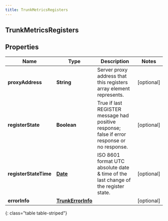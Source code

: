 ```yaml
---
title: TrunkMetricsRegisters
---
```

## TrunkMetricsRegisters


## Properties

| Name | Type | Description | Notes |
| ------------ | ------------- | ------------- | ------------- |
| **proxyAddress** | **String** | Server proxy address that this registers array element represents. |  [optional] |
| **registerState** | **Boolean** | True if last REGISTER message had positive response; false if error response or no response. |  [optional] |
| **registerStateTime** | [**Date**](Date.html) | ISO 8601 format UTC absolute date &amp; time of the last change of the register state. |  [optional] |
| **errorInfo** | [**TrunkErrorInfo**](TrunkErrorInfo.html) |  |  [optional] |
{: class="table table-striped"}



